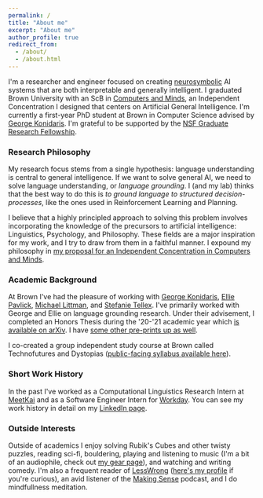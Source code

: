```yaml
---
permalink: /
title: "About me"
excerpt: "About me"
author_profile: true
redirect_from: 
  - /about/
  - /about.html
---
```


I'm a researcher and engineer focused on creating [neurosymbolic](https://www.youtube.com/watch?v=HhymId8dr5Q) AI systems that are both interpretable and generally intelligent. I graduated Brown University with an ScB in [Computers and Minds](/assets/ic-proposal.pdf), an Independent Concentration I designed that centers on Artificial General Intelligence. I'm currently a first-year PhD student at Brown in Computer Science advised by [George Konidaris](https://cs.brown.edu/~gdk/). I'm grateful to be supported by the [NSF Graduate Research Fellowship](https://cs.brown.edu/news/2022/05/20/five-brown-cs-students-and-alums-receive-nsf-graduate-research-fellowships/).

### Research Philosophy

My research focus stems from a single hypothesis: language understanding is central to general intelligence. If we want to solve general AI, we need to solve language understanding, or _language grounding_. I (and my lab) thinks that the best way to do this is _to ground language to structured decision-processes_, like the ones used in Reinforcement Learning and Planning.


I believe that a highly principled approach to solving this problem involves incorporating the knowledge of the precursors to artificial intelligence: Linguistics, Psychology, and Philosophy. These fields are a major inspiration for my work, and I try to draw from them in a faithful manner. I expound my philosophy in [my proposal for an Independent Concentration in Computers and Minds](/files/ic-proposal.pdf).

### Academic Background

At Brown I've had the pleasure of working with [George Konidaris](https://cs.brown.edu/~gdk/), [Ellie Pavlick](http://cs.brown.edu/people/epavlick/), [Michael Littman](https://www.littmania.com/), and [Stefanie Tellex](https://cs.brown.edu/people/stellex/). I've primarily worked with George and Ellie on language grounding research. Under their advisement, I completed an Honors Thesis during the '20-'21 academic year which [is available on arXiv](https://arxiv.org/abs/2110.15799). I have [some other pre-prints up as well](https://scholar.google.com/citations?hl=en&view_op=list_works&gmla=AJsN-F7f8xnHSmcURIaHs80LWSAUFjSzLrYf8r8EEaCHH5neiq-2v_500kQGuhYp3jFTOLrh5WkjIv6m_4PNrQDTfo6A2XVQ7Zp-owV66_eXOGXXoraLTe4&user=6t7O43MAAAAJ).

I co-created a group independent study course at Brown called Technofutures and Dystopias ([public-facing syllabus available here](https://www.notion.so/DISP-Technofutures-Dystopias-0c7ab022ab9642639b89d8fae112122c)).

### Short Work History

In the past I've worked as a Computational Linguistics Research Intern at [MeetKai](https://meetkai.com/) and as a Software Engineer Intern for [Workday](https://www.workday.com/). You can see my work history in detail on my [LinkedIn page](https://www.linkedin.com/in/benjamin-spiegel/).

### Outside Interests

Outside of academics I enjoy solving Rubik's Cubes and other twisty puzzles, reading sci-fi, bouldering, playing and listening to music (I'm a bit of an audiophile, check out [my gear page](./audiogack.html)), and watching and writing comedy. I'm also a frequent reader of [LessWrong](https://www.lesswrong.com/) ([here's my profile](https://www.lesswrong.com/users/benjamin-spiegel) if you're curious), an avid listener of the [Making Sense](https://samharris.org/podcast/making-sense-episodes/) podcast, and I do mindfullness meditation.
